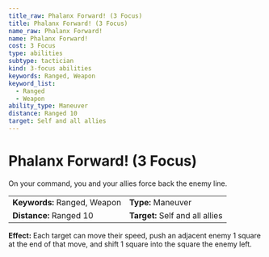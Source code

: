 ```yaml
---
title_raw: Phalanx Forward! (3 Focus)
title: Phalanx Forward! (3 Focus)
name_raw: Phalanx Forward!
name: Phalanx Forward!
cost: 3 Focus
type: abilities
subtype: tactician
kind: 3-focus abilities
keywords: Ranged, Weapon
keyword_list:
  - Ranged
  - Weapon
ability_type: Maneuver
distance: Ranged 10
target: Self and all allies
---
```


# Phalanx Forward! (3 Focus)

On your command, you and your allies force back the enemy line.

|                              |                                 |
| :--------------------------- | :------------------------------ |
| **Keywords:** Ranged, Weapon | **Type:** Maneuver              |
| **Distance:** Ranged 10      | **Target:** Self and all allies |

**Effect:** Each target can move their speed, push an adjacent enemy 1 square at the end of that move, and shift 1 square into the square the enemy left.
